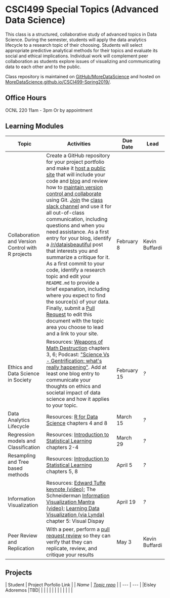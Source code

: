 # CSCI499 Special Topics (Advanced Data Science)

This class is a structured, collaborative study of advanced topics in Data Science. During the semester, students will apply the data analytics lifecycle to a research topic of their choosing. Students will select appropriate predictive analytical methods for their topics and evaluate its social and ethical implications. Individual work will complement peer collaboration as students explore issues of visualizing and communicating data to each other and to the public.

Class repository is maintained on [GitHub/MoreDataScience](https://github.com/MoreDataScience/CSCI499-Spring2019) and hosted on [MoreDataScience.github.io/CSCI499-Spring2019/](https://moredatascience.github.io/CSCI499-Spring2019/). 

## Office Hours

OCNL 220 11am - 3pm
Or by appointment


## Learning Modules

| Topic | Activities | Due Date | Lead |
| --- | --- | --- | --- |
| Collaboration and Version Control with R projects | Create a GitHub repository for your project portfolio and make it [host a public site](https://pages.github.com/) that will include your code and [blog](https://bookdown.org/yihui/blogdown/) and review how to [maintain version control and collaborate](https://learngitbranching.js.org/) using Git. [Join](https://join.slack.com/t/moredatascience/shared_invite/enQtNTM2NjAzNDc4NzExLThhZmEzOTRjNjZkYjZmNmIxYmEwOWQ0Njg5Y2JiNWU2ODA5NGZiOTY0YzQwM2I4NDM2ZmY2MjA2ZTllODIzZTc) the [class slack channel](https://moredatascience.slack.com/) and use it for all out-of-class communication, including questions and when you need assistance. As a first entry for your blog, identify a [/r/dataisbeautiful](https://www.reddit.com/r/dataisbeautiful/) post that interests you and summarize a critique for it. As a first commit to your code, identify a research topic and edit your `README.md` to provide a brief expanation, including where you expect to find the source(s) of your data. Finally, submit a [Pull Request](https://help.github.com/articles/creating-a-pull-request/) to edit this document with the topic area you choose to lead and a link to your site. | February 8 | Kevin Buffardi |
| Ethics and Data Science in Society | Resources: [Weapons of Math Destruction](https://chico-primo.hosted.exlibrisgroup.com/primo-explore/fulldisplay?docid=01CALS_ALMA71420504090002901&context=L&vid=01CALS_CHI&lang=en_US&search_scope=Everything&adaptor=Local%20Search%20Engine&isFrbr=true&tab=everything&query=any,contains,weapons%20of%20math%20destruction&sortby=rank&mode=Basic) chapters 3, 6; Podcast: ["Science Vs - Gentrification: what's really happening"](https://www.gimletmedia.com/science-vs/gentrification-whats-really-happening). Add at least one blog entry to communicate your thoughts on ethics and societal impact of data science and how it applies to your topic. | February 15 | *?* | 
| Data Analytics Lifecycle | Resources: [R for Data Science](https://r4ds.had.co.nz/) chapters 4 and 8 | March 15 | *?* |
| Regression models and Classification | Resources: [Introduction to Statistical Learning](http://www-bcf.usc.edu/~gareth/ISL/) chapters 2-4 | March 29 | *?* |
| Resampling and Tree based methods | Resources: [Introduction to Statistical Learning](http://www-bcf.usc.edu/~gareth/ISL/) chapters 5, 8 | April 5 | *?* |
| Information Visualization | Resources: [Edward Tufte keynote (video)](https://youtu.be/rHUDJ8RyseQ); The Schneiderman [Information Visualization Mantra (video)](https://www.coursera.org/lecture/datavisualization/4-1-2-the-information-visualization-mantra-part-1-BdRy4); [Learning Data Visualization (via Lynda)](https://www.lynda.com/Data-Science-tutorials/Learning-Data-Visualization-2019-Revision/5005071-2.html?org=csuchico.edu) chapter 5: Visual Dispay | April 19 | *?* |
| Peer Review and Replication | With a peer, perform a [pull request review](https://help.github.com/articles/about-pull-request-reviews/) so they can verify that they can replicate, review, and critique your results | May 3 | Kevin Buffardi |

## Projects

| Student | Project Porfolio Link |
| *Name* | *[Topic repo](#)* |
| --- | --- |
|Eisley Adoremos |TBD|
| | |
| | |
| | |
| | |
